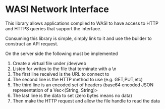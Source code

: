 # WASI Network Interface

This library allows applications compiled to WASI to have access to
HTTP and HTTPS queries that support the interface.

Consuming this library is simple, simply link to it and use the
builder to construct an API request.

On the server side the following must be implemented

1. Create a virtual file under /dev/web
2. Listen for writes to the file that terminate with a \n
3. The first line received is the URL to connect to
4. The second line is the HTTP method to use (e.g. GET,PUT,etc)
5. The third line is an encoded set of headers (base64 encoded JSON representation of a Vec<(String, String)>
6. The last line is the data to set (zero bytes means no data)
7. Then make the HTTP request and allow the file handle to read the data
